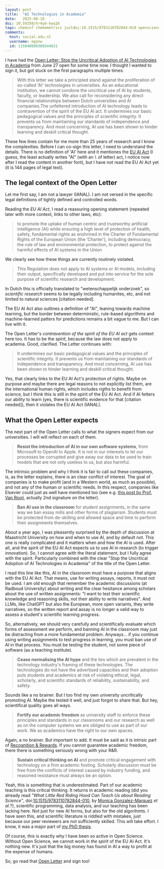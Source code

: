 ```yaml
---
layout: post
title:  "AI Technologies in Academia"
date:   2025-08-18
doi: 10.59350/hr4y6-kwq16
tags: cheminf chemometrics justdoi:10.1515/9783110782844-010 openscience
comments:
  host: social.edu.nl
  username: egonw
  id: 115048690368544631
---
```


I have had the [Open Letter: Stop the Uncritical Adoption of AI Technologies in Academia](https://openletter.earth/open-letter-stop-the-uncritical-adoption-of-ai-technologies-in-academia-b65bba1e)
from June 27 open for some time now. I thought I wanted to sign it, but got stuck on the first paragraphs multiple times:

> With this letter we take a principled stand against the proliferation of so-called 'AI' technologies in universities. As an educational institution,
> we cannot condone the uncritical use of AI by students, faculty, or leadership. We also call for reconsidering any direct financial relationships
> between Dutch universities and AI companies.The unfettered introduction of AI technology leads to contravention of the spirit of the EU Al act. It
> undermines our basic pedagogical values and the principles of scientific integrity. It prevents us from maintaining our standards of independence
> and transparency. And most concerning, AI use has been shown to hinder learning and deskill critical thought.

These few lines contain for me more than 25 years of research and I know the complexities. Before I can co-sign this letter,
I need to understand the details. There is no definition of 'AI' here and it mentiones the [EU AI Act](https://eur-lex.europa.eu/legal-content/NL/TXT/?uri=CELEX:32024R1689)
(I guess, the least actually writes "Al" (with an `l` of letter) act, I notice now after I read the content in another font),
but I have not read the EU AI Act yet (it is 144 pages of legal text).

## The legal context of the Open Letter

Let me first say, I am not a lawyer (IANAL). I am not versed in the specific legal definitions of tightly defined and controlled
words.

Reading the *EU AI Act*, I read a reassuring opening statement (repeated later with more context, links to other laws, etc):

> to promote the uptake of human centric and trustworthy artificial intelligence (AI) while ensuring a high level of protection
> of health, safety, fundamental rights as enshrined in the Charter of Fundamental Rights of the European Union (the ‘Charter’),
> including democracy, the rule of law and environmental protection, to protect against the harmful effects of AI systems in the Union

We clearly see how these things are currently routinely violated.

> This Regulation does not apply to AI systems or AI models, including their output, specifically developed and put into service
> for the sole purpose of scientific research and development.

In Dutch this is officially translated to "wetenschappelijk onderzoek", so *scientific research* seems to be legally
including humanites, etc, and not limited to natural sciences [citation needed].

The EU AI Act also outlines a definition of "AI", leaning towards machine learning, but the border between deterministic,
rule-based algorithms and machine-learned patters for predictions remains a bit vague to me. But I can live with it.

The Open Letter's *contravention of the spirit of the EU Al act* gets context here too. It has to be the *spirit*,
because the law does not apply to academia. Good, clarified. The Letter continues with:

> It undermines our basic pedagogical values and the principles of scientific integrity.
> It prevents us from maintaining our standards of independence and transparency. And most concerning, AI use has been
> shown to hinder learning and deskill critical thought.

Yes, that clearly links to the EU AI Act's protection of rights. Maybe on purpose and maybe there are legal reasons
to not explicitly list them, are the international human rights, which includes rigths to benefit from science,
but I think this is still in the spirit of the EU AI Act. And if AI fetters our ability to learn (yes, there
is scientific evidence for that [citation needed]), then it violates the EU AI Act (IANAL).

## What the Open Letter expects

The next part of the Open Letter calls to what the signers expect from our universities. I will will reflect on each of them.

> **Resist the introduction of AI in our own software systems**, from Microsoft to OpenAI to Apple. It is not in our interests
> to let our processes be corrupted and give away our data to be used to train models that are not only useless to us, but
> also harmful.

The intrinsic problem and why I think it is fair to call out these companies, is, as the letter explains, there
is an clear conflict of interest. The goal of companies is to make profit (and in a Western world, as much
as possible), and not any of the human or scientific needs. In this respect, companies like Elsevier
could just as well have mentioned too (see e.g. [this post by Prof. Van Rooij](https://irisvanrooijcogsci.com/2025/08/12/ai-slop-and-the-destruction-of-knowledge/),
actually 2nd signature on the letter).

> **Ban AI use in the classroom** for student assignments, in the same way we ban essay mills and other forms
> of plagiarism. Students must be protected from de-skilling and allowed space and time to perform their
> assignments themselves.

About a year ago, I was pleasently surprised by the depth of discussion at Maastricht University on how and when
to use AI, and by default not. This one is really complicated and it matters when and how the AI is used.
After all, and the spirit of the EU AI Act expects us to use AI in research (to trigger innovation). So,
I cannot agree with the literal statement, but I fully agree with the spirit. Particularly combined with
the clear "Stop the Uncritical Adoption of AI Technologies in Academia" of the title of the Open Letter.

I read this line like this, AI in the classroom must have a purpose that aligns with the EU AI Act.
That means, use for writing assays, reports, it must not be used. I am old enough that remember the
academic discussions (at Radboud University) about writing and the clear hesitance among scholars
about the use of written assignments: "I want to test their scientific knowledge and reasoning skills,
not their ability to write narratives". And LLMs, like ChatGPT but also the European, more open variants,
they write narratives, so the written report and assay is no longer a valid way to assess a student's
scientific learning progress.

So, alternatively, we should very carefully and scientifically evaluate which forms of assessment
we perform, and banning AI in the classroom may just be distracting from a more fundamental problem.
Anyways... if you continue using writing assignments to test progress in learning, you must ban
use of AI in that process. You must be testing the student, not some piece of software (as a teaching
institute).

> **Cease normalising the AI hype** and the lies which are prevalent in the technology industry's framing of
> these technologies. The technologies do not have the advertised capacities and their adoption puts students
> and academics at risk of violating ethical, legal, scholarly, and scientific standards of reliability,
> sustainability, and safety.

Sounds like a no brainer. But I too find my own university uncritically promoting AI. Maybe the tested
it well, and just forgot to share that. But hey, scientifical quality goes all ways.

> **Fortify our academic freedom** as university staff to enforce these principles and standards in our
> classrooms and our research as well as on the computer systems we are obliged to use as part of our
> work. We as academics have the right to our own spaces.

Again, a no brainer. But important to add. It must be said as it is intrisic part of
[Recognition & Rewards](https://recognitionrewards.nl/). If you cannot guarantee academic freedom,
there there is something seriously wrong with your R&R.

> **Sustain critical thinking on AI** and promote critical engagement with technology on a firm
> academic footing. Scholarly discussion must be free from the conflicts of interest caused by
> industry funding, and reasoned resistance must always be an option.

Yeah, this is something that is underestimated. Part of our academic teaching is this critical thinking.
It returns in academic reading (did you already read *"What Little Red Riding Hood Can Teach Us about Reading Science"*,
doi:[10.1515/9783110782844-010](https://uplopen.com/chapters/e/10.1515/9783110782844-010),
by [Monica Gonzalez-Marquez](https://scholar.google.com/citations?user=0KRmIbcAAAAJ&hl=nl&oi=ao) *et al.*?),
scientific programming, data analysis, and our teaching has been
lacking here. Not just for new AI forms, but also for the old algorihmts. I have seen this, and
scientific literature is riddled with mistakes, just because our peer reviewers are not sufficiently
skilled. This will take effort. I know, it was a major part of
[my PhD thesis](https://chem-bla-ics.linkedchemistry.info/2008/03/01/todo-april-2nd-defend-my-phd-work.html).

Of course, this is exactly why I have been so active in Open Science. Without Open Science,
we cannot work *in the spirit* of the EU AI Act. It's nothing new. It's just that the big money
has found in AI a way to profit at the expense of humans.

So, go read that [Open Letter](https://openletter.earth/open-letter-stop-the-uncritical-adoption-of-ai-technologies-in-academia-b65bba1e)
and sign too!

